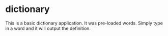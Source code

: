 # dictionary
This is a basic dictionary application. It was pre-loaded words. Simply type in a word and it will output the definition.
